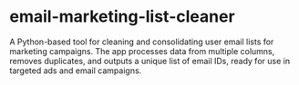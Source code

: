 # email-marketing-list-cleaner
A Python-based tool for cleaning and consolidating user email lists for marketing campaigns. The app processes data from multiple columns, removes duplicates, and outputs a unique list of email IDs, ready for use in targeted ads and email campaigns.
